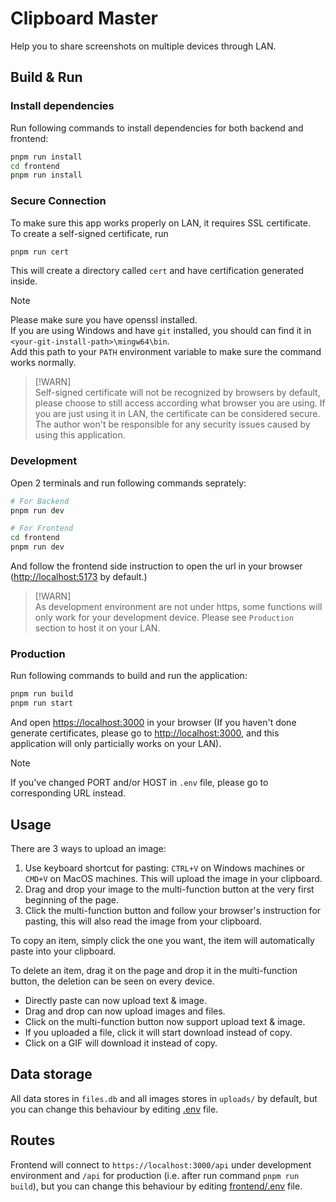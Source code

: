 # Clipboard Master
Help you to share screenshots on multiple devices through LAN.

## Build & Run

### Install dependencies
Run following commands to install dependencies for both backend and frontend:

```sh
pnpm run install
cd frontend
pnpm run install
```

### Secure Connection
To make sure this app works properly on LAN, it requires SSL certificate.  
To create a self-signed certificate, run
```sh
pnpm run cert
```
This will create a directory called `cert` and have certification generated inside.
> [!NOTE]  
> Please make sure you have openssl installed.  
> If you are using Windows and have `git` installed, you should can find it in `<your-git-install-path>\mingw64\bin`.  
> Add this path to your `PATH` environment variable to make sure the command works normally.

> [!WARN]  
> Self-signed certificate will not be recognized by browsers by default, please choose to still access according what browser you are using. If you are just using it in LAN, the certificate can be considered secure. The author won't be responsible for any security issues caused by using this application.

### Development
Open 2 terminals and run following commands seprately:
```sh
# For Backend
pnpm run dev
```

```sh
# For Frontend
cd frontend
pnpm run dev
```

And follow the frontend side instruction to open the url in your browser ([http://localhost:5173](http://localhost:5173) by default.)

> [!WARN]  
> As development environment are not under https, some functions will only work for your development device. Please see `Production` section to host it on your LAN.

### Production
Run following commands to build and run the application:
```sh
pnpm run build
pnpm run start
```

And open [https://localhost:3000](https://localhost:3000) in your browser (If you haven't done generate certificates, please go to [http://localhost:3000](http://localhost:3000), and this application will only particially works on your LAN).

> [!NOTE]  
> If you've changed PORT and/or HOST in `.env` file, please go to corresponding URL instead.

## Usage

There are 3 ways to upload an image:
1. Use keyboard shortcut for pasting: `CTRL+V` on Windows machines or `CMD+V` on MacOS machines. This will upload the image in your clipboard.
2. Drag and drop your image to the multi-function button at the very first beginning of the page.
3. Click the multi-function button and follow your browser's instruction for pasting, this will also read the image from your clipboard.
  
To copy an item, simply click the one you want, the item will automatically paste into your clipboard.  
  
To delete an item, drag it on the page and drop it in the multi-function button, the deletion can be seen on every device.

* Directly paste can now upload text & image.
* Drag and drop can now upload images and files.
* Click on the multi-function button now support upload text & image.
* If you uploaded a file, click it will start download instead of copy.
* Click on a GIF will download it instead of copy.

## Data storage
All data stores in `files.db` and all images stores in `uploads/` by default, but you can change this behaviour by editing [.env](./.env) file.

## Routes
Frontend will connect to `https://localhost:3000/api` under development environment and `/api` for production (i.e. after run command `pnpm run build`), but you can change this behaviour by editing [frontend/.env](./frontend/.env) file.